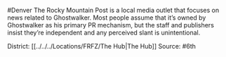 #Denver 
The Rocky Mountain Post is a local media outlet that focuses on news related to Ghostwalker. Most people assume that it’s owned by Ghostwalker as his primary PR mechanism, but the staff and publishers insist they’re independent and any perceived slant is unintentional.

District: [[../../../Locations/FRFZ/The Hub|The Hub]]
Source: #6th